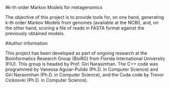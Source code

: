 #k-th order Markov Models for metagenomics

The objective of this project is to provide tools for, on one hand, generating k-th order Markov Models from genomes (available at the NCBI), and, on the other hand, scoring a file of reads in FASTA format against the previously obtained models.

#Author information

This project has been developed as part of ongoing research at the Bioinformatics Research Group (BioRG) from Florida International University (FIU). This group is headed by Prof. Giri Narasimhan. The C++ code was programmed by Vanessa Aguiar-Pulido (Ph.D. in Computer Science) and Giri Narasimhan (Ph.D. in Computer Science), and the Cuda code by Trevor Cickosvki (Ph.D. in Computer Science).


